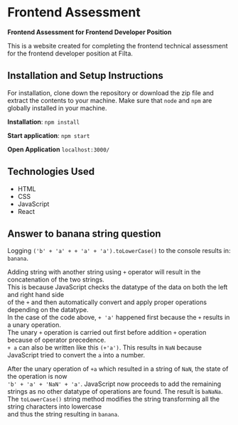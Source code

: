 # Frontend Assessment

**Frontend Assessment for Frontend Developer Position**

This is a website created for completing the frontend technical assessment for the frontend developer position at Filta.

## Installation and Setup Instructions

For installation, clone down the repository or download the zip file and extract the contents to your machine. Make sure that `node` and `npm` are globally installed in your machine.

**Installation**:
`npm install`

**Start application**:
`npm start`

**Open Application**
`localhost:3000/`

## Technologies Used

- HTML
- CSS
- JavaScript
- React

## Answer to banana string question

Logging `('b' + 'a' + + 'a' + 'a').toLowerCase()` to the console results in: `banana`.

Adding string with another string using `+` operator will result in the concatenation of the two strings.  
This is because JavaScript checks the datatype of the data on both the left and right hand side  
 of the `+` and then automatically convert and apply proper operations depending on the datatype.  
In the case of the code above, `+ 'a'` happened first because the `+` results in a unary operation.  
The unary `+` operation is carried out first before addition `+` operation because of operator precedence.  
`+ a` can also be written like this `(+'a')`.
This results in `NaN` because JavaScript tried to convert the `a` into a number.

After the unary operation of `+a` which resulted in a string of `NaN`, the state of the operation is now  
`'b' + 'a' + 'NaN' + 'a'`. JavaScript now proceeds to add the remaining strings as no other datatype of operations are found. The result is `baNaNa`.  
The `toLowerCase()` string method modifies the string transforming all the string characters into lowercase  
and thus the string resulting in `banana`.
